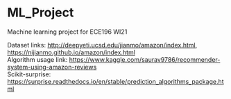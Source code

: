 # ML_Project
Machine learning project for ECE196 WI21


Dataset links: http://deepyeti.ucsd.edu/jianmo/amazon/index.html, https://nijianmo.github.io/amazon/index.html \
Algorithm usage link: https://www.kaggle.com/saurav9786/recommender-system-using-amazon-reviews \
Scikit-surprise: https://surprise.readthedocs.io/en/stable/prediction_algorithms_package.html 
